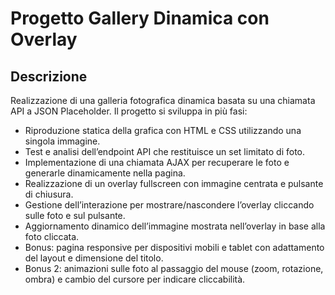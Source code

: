 # Progetto Gallery Dinamica con Overlay

## Descrizione

Realizzazione di una galleria fotografica dinamica basata su una chiamata API a JSON Placeholder. Il progetto si sviluppa in più fasi:

- Riproduzione statica della grafica con HTML e CSS utilizzando una singola immagine.
- Test e analisi dell’endpoint API che restituisce un set limitato di foto.
- Implementazione di una chiamata AJAX per recuperare le foto e generarle dinamicamente nella pagina.
- Realizzazione di un overlay fullscreen con immagine centrata e pulsante di chiusura.
- Gestione dell’interazione per mostrare/nascondere l’overlay cliccando sulle foto e sul pulsante.
- Aggiornamento dinamico dell’immagine mostrata nell’overlay in base alla foto cliccata.
- Bonus: pagina responsive per dispositivi mobili e tablet con adattamento del layout e dimensione del titolo.
- Bonus 2: animazioni sulle foto al passaggio del mouse (zoom, rotazione, ombra) e cambio del cursore per indicare cliccabilità.
